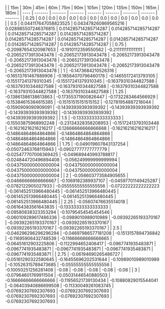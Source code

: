 | | 15m | 30m | 45m | 60m | 75m | 90m | 105m | 120m | 135m | 150m | 165m | 180m | 
| ---- | ------- | ------- | ------- | ------- | ------- | ------- | ------- | ------- |
| 0.25 | 0.0 | 0.0 | 0.0 | 0.0 | 0.0 | 0.0 | 0.0 | 0.0 | 0.0 | 0.0 | 0.0 | 0.0 | 
| 0.5 | 0.044117647058823525 | 0.043478260869565216 | 0.028985507246376815 | 0.014285714285714287 | 0.014285714285714287 | 0.014285714285714287 | 0.014285714285714287 | 0.014285714285714287 | 0.014285714285714287 | 0.014285714285714287 | 0.014285714285714287 | 0.014285714285714287 | 
| 0.75 | -0.20987654320987653 | -0.1910112359550562 | -0.2111111111111111 | -0.20652173913043478 | -0.20652173913043478 | -0.20652173913043478 | -0.20652173913043478 | -0.20652173913043478 | -0.20652173913043478 | -0.20652173913043478 | -0.20652173913043478 | -0.20652173913043478 | 
| 1 | -0.1473684210526316 | -0.16513761467889906 | -0.18584070796460178 | -0.14655172413793105 | -0.15517241379310345 | -0.15517241379310345 | -0.16379310344827588 | -0.16379310344827588 | -0.16379310344827588 | -0.16379310344827588 | -0.16379310344827588 | -0.16379310344827588 | 
| 1.25 | -0.13861386138613863 | -0.17355371900826447 | -0.1732283464566929 | -0.15384615384615385 | -0.15151515151515152 | -0.12781954887218044 | -0.1590909090909091 | -0.14393939393939392 | -0.14393939393939392 | -0.14393939393939392 | -0.14393939393939392 | -0.14393939393939392 | 
| 1.5 | -0.13333333333333333 | -0.15503875968992248 | -0.23134328358208953 | -0.15172413793103448 | -0.16216216216216217 | -0.12666666666666668 | -0.16216216216216217 | -0.14864864864864866 | -0.14864864864864866 | -0.14864864864864866 | -0.14864864864864866 | -0.14864864864864866 | 
| 1.75 | -0.049019607843137254 | -0.05072463768115943 | -0.09027777777777779 | -0.025477707006369425 | -0.049689440993788817 | -0.024844720496894408 | -0.056249999999999994 | -0.043750000000000004 | -0.043750000000000004 | -0.043750000000000004 | -0.043750000000000004 | -0.043750000000000004 | 
| 2 | -0.056603773584905655 | -0.04666666666666667 | -0.1069182389937107 | -0.04597701149425287 | -0.0782122905027933 | -0.05555555555555556 | -0.07222222222222223 | -0.061452513966480445 | -0.061452513966480445 | -0.061452513966480445 | -0.061452513966480445 | -0.061452513966480445 | 
| 2.25 | -0.05607476635514018 | -0.06164383561643835 | -0.13333333333333333 | -0.09580838323353294 | -0.10795454545454546 | -0.060109289617486336 | -0.0989010989010989 | -0.09392265193370167 | -0.09392265193370167 | -0.09392265193370167 | -0.09392265193370167 | -0.09392265193370167 | 
| 2.5 | -0.046296296296296294 | -0.04697986577181208 | -0.1513157894736842 | -0.11695906432748539 | -0.11666666666666665 | -0.06451612903225806 | -0.1122994652406417 | -0.0967741935483871 | -0.0967741935483871 | -0.0967741935483871 | -0.0967741935483871 | -0.0967741935483871 | 
| 2.75 | -0.06194690265486727 | -0.05161290322580645 | -0.16455696202531644 | -0.10989010989010989 | -0.10526315789473685 | -0.05555555555555556 | -0.10050251256281408 | -0.08 | -0.08 | -0.08 | -0.08 | -0.08 | 
| 3 | -0.07964601769911504 | -0.05031446540880503 | -0.16666666666666666 | -0.11956521739130434 | -0.10880829015544041 | -0.06403940886699508 | -0.11330049261083745 | -0.07692307692307693 | -0.07692307692307693 | -0.07692307692307693 | -0.07692307692307693 | -0.07692307692307693 | 

